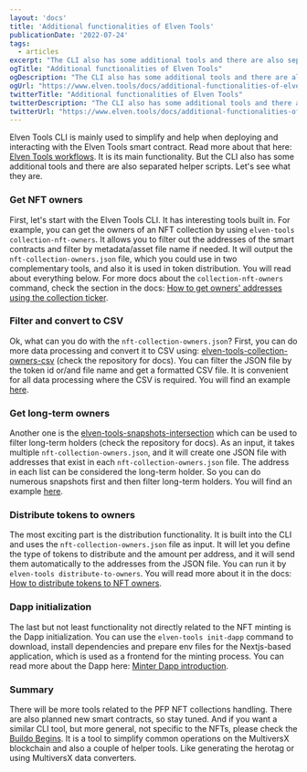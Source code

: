 ```yaml
---
layout: 'docs'
title: 'Additional functionalities of Elven Tools'
publicationDate: '2022-07-24'
tags:
  - articles
excerpt: "The CLI also has some additional tools and there are also separated helper scripts. Let's see what we have here."
ogTitle: "Additional functionalities of Elven Tools"
ogDescription: "The CLI also has some additional tools and there are also separated helper scripts. Let's see what we have here."
ogUrl: "https://www.elven.tools/docs/additional-functionalities-of-elven-tools.html"
twitterTitle: "Additional functionalities of Elven Tools"
twitterDescription: "The CLI also has some additional tools and there are also separated helper scripts. Let's see what we have here."
twitterUrl: "https://www.elven.tools/docs/additional-functionalities-of-elven-tools.html"
---
```


Elven Tools CLI is mainly used to simplify and help when deploying and interacting with the Elven Tools smart contract. Read more about that here: [Elven Tools workflows](https://www.elven.tools/docs/elven-tools-workflows.html).
It is its main functionality. But the CLI also has some additional tools and there are also separated helper scripts. Let's see what they are.

### Get NFT owners

First, let's start with the Elven Tools CLI. It has interesting tools built in. For example, you can get the owners of an NFT collection by using `elven-tools collection-nft-owners`. It allows you to filter out the addresses of the smart contracts and filter by metadata/asset file name if needed. It will output the `nft-collection-owners.json` file, which you could use in two complementary tools, and also it is used in token distribution. You will read about everything below. For more docs about the `collection-nft-owners` command, check the section in the docs: [How to get owners' addresses using the collection ticker](https://www.elven.tools/docs/recipes.html#how-to-get-owners-addresses-using-the-collection-ticker).

### Filter and convert to CSV

Ok, what can you do with the `nft-collection-owners.json`? First, you can do more data processing and convert it to CSV using: [elven-tools-collection-owners-csv](https://github.com/ElvenTools/elven-tools-collection-owners-csv) (check the repository for docs). You can filter the JSON file by the token id or/and file name and get a formatted CSV file. It is convenient for all data processing where the CSV is required. You will find an example [here](https://github.com/ElvenTools/elven-tools-collection-owners-csv/tree/main/data). 

### Get long-term owners

Another one is the [elven-tools-snapshots-intersection](https://github.com/ElvenTools/elven-tools-snapshots-intersection) which can be used to filter long-term holders (check the repository for docs). As an input, it takes multiple `nft-collection-owners.json`, and it will create one JSON file with addresses that exist in each `nft-collection-owners.json` file. The address in each list can be considered the long-term holder. So you can do numerous snapshots first and then filter long-term holders. You will find an example [here](https://github.com/ElvenTools/elven-tools-snapshots-intersection/tree/main/data).

### Distribute tokens to owners

The most exciting part is the distribution functionality. It is built into the CLI and uses the `nft-collection-owners.json` file as input. It will let you define the type of tokens to distribute and the amount per address, and it will send them automatically to the addresses from the JSON file. You can run it by `elven-tools distribute-to-owners`. You will read more about it in the docs: [How to distribute tokens to NFT owners](https://www.elven.tools/docs/recipes.html#how-to-distribute-tokens-to-nft-owners).

### Dapp initialization

The last but not least functionality not directly related to the NFT minting is the Dapp initialization. You can use the `elven-tools init-dapp` command to download, install dependencies and prepare env files for the Nextjs-based application, which is used as a frontend for the minting process. You can read more about the Dapp here: [Minter Dapp introduction](https://www.elven.tools/docs/minter-dapp-introduction.html).

### Summary

There will be more tools related to the PFP NFT collections handling. There are also planned new smart contracts, so stay tuned. And if you want a similar CLI tool, but more general, not specific to the NFTs, please check the [Buildo Begins](https://github.com/xdevguild/buildo-begins). It is a tool to simplify common operations on the MultiversX blockchain and also a couple of helper tools. Like generating the herotag or using MultiversX data converters.
